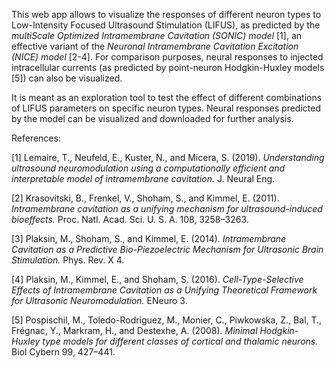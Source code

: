 This web app allows to visualize the responses of different neuron types to Low-Intensity Focused Ultrasound Stimulation (LIFUS), as predicted by the *multiScale Optimized Intramembrane Cavitation (SONIC) model* \[1\], an effective variant of the *Neuronal Intramembrane Cavitation Excitation (NICE) model* \[2-4\]. For comparison purposes, neural responses to injected intracellular currents (as predicted by point-neuron Hodgkin-Huxley models \[5\]) can also be visualized.

It is meant as an exploration tool to test the effect of different combinations of LIFUS parameters on specific neuron types. Neural responses predicted by the model can be visualized and downloaded for further analysis.

References:

\[1\] Lemaire, T., Neufeld, E., Kuster, N., and Micera, S. (2019). *Understanding ultrasound neuromodulation using a computationally efficient and interpretable model of intramembrane cavitation.* J. Neural Eng.

\[2\] Krasovitski, B., Frenkel, V., Shoham, S., and Kimmel, E. (2011). *Intramembrane cavitation as a unifying mechanism for ultrasound-induced bioeffects.* Proc. Natl. Acad. Sci. U. S. A. 108, 3258–3263.

\[3\] Plaksin, M., Shoham, S., and Kimmel, E. (2014). *Intramembrane Cavitation as a Predictive Bio-Piezoelectric Mechanism for Ultrasonic Brain Stimulation.* Phys. Rev. X 4.

\[4\] Plaksin, M., Kimmel, E., and Shoham, S. (2016). *Cell-Type-Selective Effects of Intramembrane Cavitation as a Unifying Theoretical Framework for Ultrasonic Neuromodulation.* ENeuro 3.

\[5\] Pospischil, M., Toledo-Rodriguez, M., Monier, C., Piwkowska, Z., Bal, T., Frégnac, Y., Markram, H., and Destexhe, A. (2008). *Minimal Hodgkin-Huxley type models for different classes of cortical and thalamic neurons.* Biol Cybern 99, 427–441.
